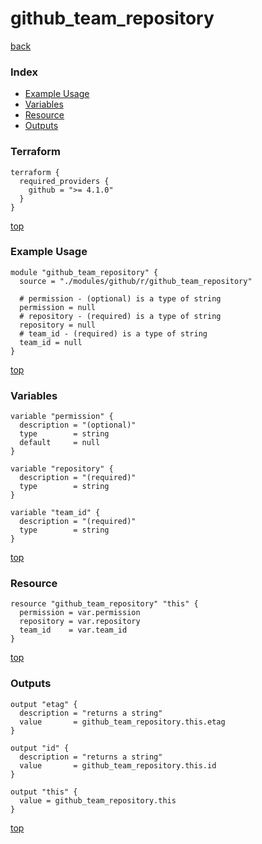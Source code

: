 # github_team_repository

[back](../github.md)

### Index

- [Example Usage](#example-usage)
- [Variables](#variables)
- [Resource](#resource)
- [Outputs](#outputs)

### Terraform

```hcl
terraform {
  required_providers {
    github = ">= 4.1.0"
  }
}
```

[top](#index)

### Example Usage

```hcl
module "github_team_repository" {
  source = "./modules/github/r/github_team_repository"

  # permission - (optional) is a type of string
  permission = null
  # repository - (required) is a type of string
  repository = null
  # team_id - (required) is a type of string
  team_id = null
}
```

[top](#index)

### Variables

```hcl
variable "permission" {
  description = "(optional)"
  type        = string
  default     = null
}

variable "repository" {
  description = "(required)"
  type        = string
}

variable "team_id" {
  description = "(required)"
  type        = string
}
```

[top](#index)

### Resource

```hcl
resource "github_team_repository" "this" {
  permission = var.permission
  repository = var.repository
  team_id    = var.team_id
}
```

[top](#index)

### Outputs

```hcl
output "etag" {
  description = "returns a string"
  value       = github_team_repository.this.etag
}

output "id" {
  description = "returns a string"
  value       = github_team_repository.this.id
}

output "this" {
  value = github_team_repository.this
}
```

[top](#index)